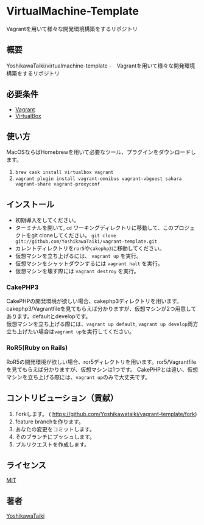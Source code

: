 VirtualMachine-Template
====
Vagrantを用いて様々な開発環境構築をするリポジトリ

## 概要
YoshikawaTaiki/virtualmachine-template -　Vagrantを用いて様々な開発環境構築をするリポジトリ

## 必要条件
- [Vagrant](https://www.vagrantup.com/)
- [VirtualBox](https://www.virtualbox.org/)

## 使い方
MacOSならばHomebrewを用いて必要なツール、プラグインをダウンロードします。
1. `brew cask install virtualbox vagrant`
2. `vagrant plugin install vagrant-omnibus vagrant-vbguest sahara vagrant-share vagrant-proxyconf`

## インストール
- 初期導入をしてください。
- ターミナルを開いて, `cd` ワーキングディレクトリに移動して、このプロジェクトをgit cloneしてください。 `git clone git://github.com/YoshikawaTaiki/vagrant-template.git`
- カレントディレクトリを`ror5`や`cakephp3`に移動してください。
- 仮想マシンを立ち上げるには、 `vagrant up` を実行。
- 仮想マシンをシャットダウンするには `vagrant halt` を実行。
- 仮想マシンを壊す際には `vagrant destroy` を実行。

### CakePHP3
CakePHPの開発環境が欲しい場合、cakephp3ディレクトリを用います。cakephp3/Vagrantfileを見てもらえば分かりますが、仮想マシンが2つ用意してあります。defaultとdevelopです。    
仮想マシンを立ち上げる際には、`vagrant up default`, `vagrant up develop`両方立ち上げたい場合は`vagrant up`を実行してください。

### RoR5(Ruby on Rails)
RoR5の開発環境が欲しい場合、ror5ディレクトリを用います。ror5/Vagrantfileを見てもらえば分かりますが、仮想マシンは1つです。
CakePHPとは違い、仮想マシンを立ち上げる際には、`vagrant up`のみで大丈夫です。

## コントリビューション（貢献）
1. Forkします。 ( https://github.com/Yoshikawataiki/vagrant-template/fork)
2. feature branchを作ります。
3. あなたの変更をコミットします。
4. そのブランチにプッシュします。
5. プルリクエストを作成します。

## ライセンス

[MIT](https://github.com/YoshikawaTaiki/vagrant-template/blob/master/LICENSE)


## 著者

[YoshikawaTaiki](https://github.com/YoshikawaTaiki)
